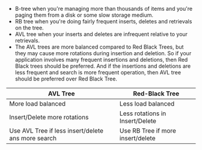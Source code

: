 * B-tree when you're managing more than thousands of items and you're paging them from a disk or some slow storage medium.
* RB tree when you're doing fairly frequent inserts, deletes and retrievals on the tree.
* AVL tree when your inserts and deletes are infrequent relative to your retrievals.
* The AVL trees are more balanced compared to Red Black Trees, but they may cause more rotations during insertion and deletion. So if your application involves many frequent insertions and deletions, then Red Black trees should be preferred. And if the insertions and deletions are less frequent and search is more frequent operation, then AVL tree should be preferred over Red Black Tree.

| AVL Tree | Red-Black Tree |
| --- | --- |
| More load balanced | Less load balanced |
| Insert/Delete more rotations | Less rotations in Insert/Delete |
| Use AVL Tree if less insert/delete ans more search |  Use RB Tree if more insert/delete | 

